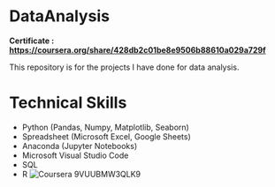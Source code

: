 # DataAnalysis

**Certificate : https://coursera.org/share/428db2c01be8e9506b88610a029a729f**

This repository is for the projects I have done for data analysis.

# Technical Skills

- Python (Pandas, Numpy, Matplotlib, Seaborn)
- Spreadsheet (Microsoft Excel, Google Sheets)
- Anaconda (Jupyter Notebooks)
- Microsoft Visual Studio Code
- SQL
- R
![Coursera 9VUUBMW3QLK9](https://user-images.githubusercontent.com/105550218/168650798-7f544d04-429f-447c-854c-f352594d51ce.jpg)
